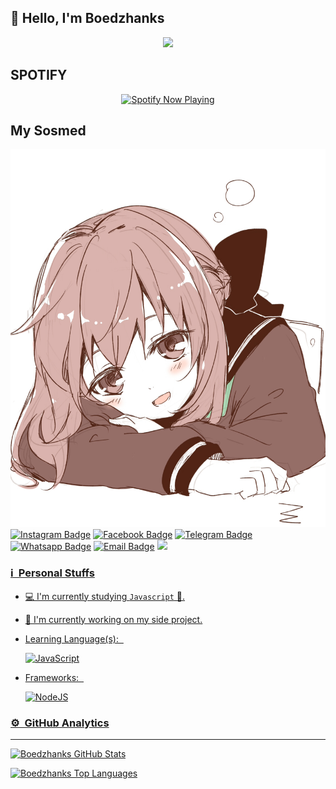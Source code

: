## 👋 Hello, I'm Boedzhanks

<p align="center">
<img src="https://media1.tenor.com/m/42A6vafhlsEAAAAC/hu-tao-loop.gif" />
</p>

## SPOTIFY
<p align="center"><a href="https://open.spotify.com/track/2ksyzVfU0WJoBpu8otr4pz?si=47bbaef2b9544bbb" target="_blank"><img src="https://now-playing-on-spotify.vercel.app/api/spotify" alt="Spotify Now Playing" width="350"/></a>
</p>

## My Sosmed
![Banner](Hiiragi.Shinoa.full.1936752.jpg) <br />
[![Instagram Badge](https://img.shields.io/badge/-Instagram-e4405f?style=flat-square&logo=Instagram&logoColor=white)](https://www.instagram.com/boedzhanks.store/)
[![Facebook Badge](https://img.shields.io/badge/-Facebook-0088cc?style=flat-square&logo=Facebook&logoColor=white)](https://www.facebook.com/boedzhanks.store)
[![Telegram Badge](https://img.shields.io/badge/-Telegram-0088cc?style=flat-square&logo=Telegram&logoColor=white)](https://t.me/Boedzhanks)
[![Whatsapp Badge](https://img.shields.io/badge/-Whatsapp-%808080?style=flat-square&logo=Whatsapp&logoColor=white)](https://whatsapp.com/channel/0029VaFfHadL2ATu3IAERZ2T)
[![Email Badge](https://img.shields.io/badge/Email-3b5998?style=flat-square&logo=email&logoColor=white)](mailto:hardiansyahramadhani084@gmail.com)
<a href="https://github.com/boedzhanks"><img src="https://img.shields.io/badge/-GitHub-black?style=flat-square&logo=github" />

### ℹ &nbsp;Personal Stuffs
- 💻 I'm currently studying `Javascript` 🚀.
- 🔭 I'm currently working on my side project.
- Learning Language(s): &nbsp;

  ![JavaScript](https://img.shields.io/badge/JavaScript-323330?style=for-the-badge&logo=javascript&logoColor=F7DF1E)

- Frameworks: &nbsp;

  ![NodeJS](https://img.shields.io/badge/Node.js-43853D?style=for-the-badge&logo=node.js&logoColor=white)


### ⚙ &nbsp;GitHub Analytics

---

[![Boedzhanks GitHub Stats](https://github-readme-stats.vercel.app/api?username=boedzhanks&show_icons=true&hide=issues&theme=radical)](https://github-readme-stats.vercel.app)

[![Boedzhanks Top Languages](https://github-readme-stats.vercel.app/api/top-langs?username=boedzhanks&layout=compact&theme=radical)](https://github-readme-stats.vercel.app)
